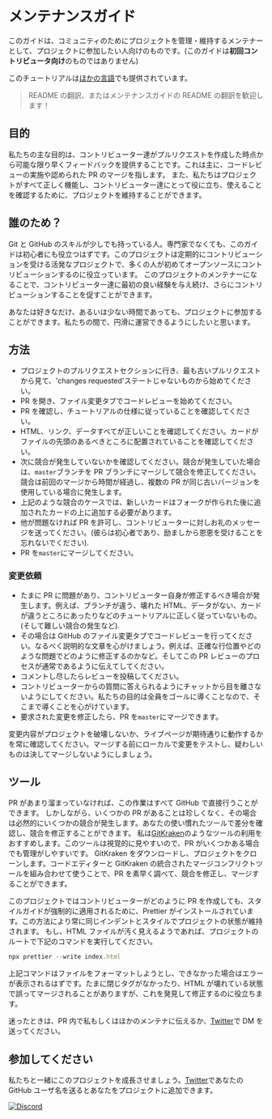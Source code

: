 # メンテナンスガイド

このガイドは、コミュニティのためにプロジェクトを管理・維持するメンテナーとして、プロジェクトに参加したい人向けのものです。(このガイドは**初回コントリビュータ向け**のものではありません)

このチュートリアルは[ほかの言語](../README.md)でも提供されています。

> README の翻訳、またはメンテナンスガイドの README の翻訳を歓迎します！

## 目的

私たちの主な目的は、コントリビューター達がプルリクエストを作成した時点から可能な限り早くフィードバックを提供することです。これは主に、コードレビューの実施や認められた PR のマージを指します。
また、私たちはプロジェクトがすべて正しく機能し、コントリビューター達にとって役に立ち、使えることを確認するために、プロジェクトを維持することができます。

## 誰のため？

Git と GitHub のスキルが少しでも持っている人。専門家でなくても、このガイドは初心者にも役立つはずです。このプロジェクトは定期的にコントリビューションを受ける活発なプロジェクトで、多くの人が初めてオープンソースにコントリビューションするのに役立っています。
このプロジェクトのメンテナーになることで、コントリビューター達に最初の良い経験を与え続け、さらにコントリビューションすることを促すことができます。

あなたは好きなだけ、あるいは少ない時間であっても、プロジェクトに参加することができます。私たちの間で、円滑に運営できるようにしたいと思います。

## 方法

- プロジェクトのプルリクエストセクションに行き、最も古いプルリクエストから見て、'changes requested'ステートじゃないものから始めてください。
- PR を開き、ファイル変更タブでコードレビューを始めてください。
- PR を確認し、チュートリアルの仕様に従っていることを確認してください。
- HTML、リンク、データすべてが正しいことを確認してください。カードがファイルの先頭のあるべきところに配置されていることを確認してください。
- 次に競合が発生していないかを確認してください。競合が発生していた場合は、`master`ブランチを PR ブランチにマージして競合を修正してください。競合は前回のマージから時間が経過し、複数の PR が同じ古いバージョンを使用している場合に発生します。
- 上記のような競合のケースでは、新しいカードはフォークが作られた後に追加されたカードの上に追加する必要があります。
- 他が問題なければ PR を許可し、コントリビューターに対しお礼のメッセージを送ってください。(彼らは初心者であり、励ましから恩恵を受けることを忘れないでください).
- PR を`master`にマージしてください。

### 変更依頼

- たまに PR に問題があり、コントリビューター自身が修正するべき場合が発生します。例えば、ブランチが違う、壊れた HTML、データがない、カードが違うところにあったりなどのチュートリアルに正しく従っていないもの。(そして難しい競合の発生など).
- その場合は GitHub のファイル変更タブでコードレビューを行ってください。なるべく説明的な文章を心がけましょう。例えば、正確な行位置やどのような問題でどのように修正するのかなど。そしてこの PR レビューのプロセスが通常であるように伝えてしてください。
- コメントし尽したらレビューを投稿してください。
- コントリビューターからの質問に答えられるようにチャットから目を離さないようにしてください。私たちの目的は全員をゴールに導くことなので、そこまで導くことを心がけています。
- 要求された変更を修正したら、PR を`master`にマージできます。

変更内容がプロジェクトを破壊しないか、ライブページが期待通りに動作するかを常に確認してください。マージする前にローカルで変更をテストし、疑わしいものは決してマージしないようにしましょう。

## ツール

PR があまり溜まっていなければ、この作業はすべて GitHub で直接行うことができます。
しかしながら、いくつかの PR があることは珍しくなく、その場合は必然的にいくつかの競合が発生します。あなたの使い慣れたツールで差分を確認し、競合を修正することができます。
私は[GitKraken](https://www.gitkraken.com/download)のようなツールの利用をおすすめします。このツールは視覚的に見やすいので、PR がいくつかある場合でも管理がしやすいです。
GitKraken をダウンロードし、プロジェクトをクローンします。コードエディターと GitKraken の統合されたマージコンフリクトツールを組み合わせて使うことで、PR を素早く調べて、競合を修正し、マージすることができます。

このプロジェクトではコントリビューターがどのように PR を作成しても、スタイルガイドが強制的に適用されるために、Prettier がインストールされています。この方法により常に同じインデントとスタイルでプロジェクトの状態が維持されます。
もし、HTML ファイルが汚く見えるようであれば、プロジェクトのルートで下記のコマンドを実行してください。

```js
npx prettier --write index.html
```

上記コマンドはファイルをフォーマットしようとし、できなかった場合はエラーが表示されるはずです。たまに閉じタグがなかったり、HTML が壊れている状態で誤ってマージされることがありますが、これを発見して修正するのに役立ちます。

迷ったときは、PR 内で私もしくはほかのメンテナに伝えるか、[Twitter](https://twitter.com/Syknapse)で DM を送ってください。

## 参加してください

私たちと一緒にこのプロジェクトを成長させましょう。[Twitter](https://twitter.com/Syknapse)であなたの GitHub ユーザ名を送るとあなたをプロジェクトに追加できます。

[![Discord](https://badgen.net/discord/online-members/tWkvS4ueVF?label=Join%20Our%20Discord%20Server&icon=discord)](https://discord.gg/tWkvS4ueVF 'Join our Discord server!')
